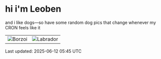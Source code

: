 # hi i'm Leoben

and i like dogs—so have some random dog pics that change whenever my CRON feels like it

|  |  |
|--------|----------|
| ![Borzoi](https://random-dog-vercel.vercel.app/api/random-borzoi?v=1749707103) | ![Labrador](https://random-dog-vercel.vercel.app/api/random-labrador?v=1749707103) |

Last updated: 2025-06-12 05:45 UTC
